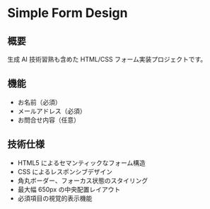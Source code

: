 # Simple Form Design

## 概要

生成 AI 技術習熟も含めた HTML/CSS フォーム実装プロジェクトです。

## 機能

- お名前（必須）
- メールアドレス（必須）
- お問合せ内容（任意）

## 技術仕様

- HTML5 によるセマンティックなフォーム構造
- CSS によるレスポンシブデザイン
- 角丸ボーダー、フォーカス状態のスタイリング
- 最大幅 650px の中央配置レイアウト
- 必須項目の視覚的表示機能
